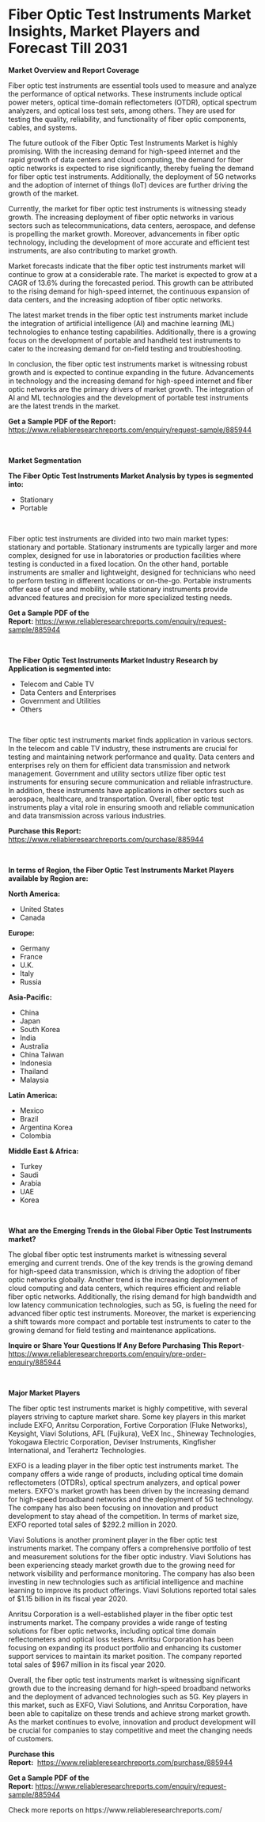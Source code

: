 <p><h1>Fiber Optic Test Instruments Market Insights, Market Players and Forecast Till 2031</h1></p><p><strong>Market Overview and Report Coverage</strong></p>
<p><p>Fiber optic test instruments are essential tools used to measure and analyze the performance of optical networks. These instruments include optical power meters, optical time-domain reflectometers (OTDR), optical spectrum analyzers, and optical loss test sets, among others. They are used for testing the quality, reliability, and functionality of fiber optic components, cables, and systems.</p><p>The future outlook of the Fiber Optic Test Instruments Market is highly promising. With the increasing demand for high-speed internet and the rapid growth of data centers and cloud computing, the demand for fiber optic networks is expected to rise significantly, thereby fueling the demand for fiber optic test instruments. Additionally, the deployment of 5G networks and the adoption of internet of things (IoT) devices are further driving the growth of the market.</p><p>Currently, the market for fiber optic test instruments is witnessing steady growth. The increasing deployment of fiber optic networks in various sectors such as telecommunications, data centers, aerospace, and defense is propelling the market growth. Moreover, advancements in fiber optic technology, including the development of more accurate and efficient test instruments, are also contributing to market growth.</p><p>Market forecasts indicate that the fiber optic test instruments market will continue to grow at a considerable rate. The market is expected to grow at a CAGR of 13.6% during the forecasted period. This growth can be attributed to the rising demand for high-speed internet, the continuous expansion of data centers, and the increasing adoption of fiber optic networks.</p><p>The latest market trends in the fiber optic test instruments market include the integration of artificial intelligence (AI) and machine learning (ML) technologies to enhance testing capabilities. Additionally, there is a growing focus on the development of portable and handheld test instruments to cater to the increasing demand for on-field testing and troubleshooting.</p><p>In conclusion, the fiber optic test instruments market is witnessing robust growth and is expected to continue expanding in the future. Advancements in technology and the increasing demand for high-speed internet and fiber optic networks are the primary drivers of market growth. The integration of AI and ML technologies and the development of portable test instruments are the latest trends in the market.</p></p>
<p><strong>Get a Sample PDF of the Report:</strong> <a href="https://www.reliableresearchreports.com/enquiry/request-sample/885944">https://www.reliableresearchreports.com/enquiry/request-sample/885944</a></p>
<p>&nbsp;</p>
<p><strong>Market Segmentation</strong></p>
<p><strong>The Fiber Optic Test Instruments Market Analysis by types is segmented into:</strong></p>
<p><ul><li>Stationary</li><li>Portable</li></ul></p>
<p>&nbsp;</p>
<p><p>Fiber optic test instruments are divided into two main market types: stationary and portable. Stationary instruments are typically larger and more complex, designed for use in laboratories or production facilities where testing is conducted in a fixed location. On the other hand, portable instruments are smaller and lightweight, designed for technicians who need to perform testing in different locations or on-the-go. Portable instruments offer ease of use and mobility, while stationary instruments provide advanced features and precision for more specialized testing needs.</p></p>
<p><strong>Get a Sample PDF of the Report:</strong>&nbsp;<a href="https://www.reliableresearchreports.com/enquiry/request-sample/885944">https://www.reliableresearchreports.com/enquiry/request-sample/885944</a></p>
<p>&nbsp;</p>
<p><strong>The Fiber Optic Test Instruments Market Industry Research by Application is segmented into:</strong></p>
<p><ul><li>Telecom and Cable TV</li><li>Data Centers and Enterprises</li><li>Government and Utilities</li><li>Others</li></ul></p>
<p>&nbsp;</p>
<p><p>The fiber optic test instruments market finds application in various sectors. In the telecom and cable TV industry, these instruments are crucial for testing and maintaining network performance and quality. Data centers and enterprises rely on them for efficient data transmission and network management. Government and utility sectors utilize fiber optic test instruments for ensuring secure communication and reliable infrastructure. In addition, these instruments have applications in other sectors such as aerospace, healthcare, and transportation. Overall, fiber optic test instruments play a vital role in ensuring smooth and reliable communication and data transmission across various industries.</p></p>
<p><strong>Purchase this Report:</strong>&nbsp; <a href="https://www.reliableresearchreports.com/purchase/885944">https://www.reliableresearchreports.com/purchase/885944</a></p>
<p>&nbsp;</p>
<p><strong>In terms of Region, the Fiber Optic Test Instruments Market Players available by Region are:</strong></p>
<p>
    <p> <strong> North America: </strong>
        <ul>
            <li>United States</li>
            <li>Canada</li>
        </ul>
        </p> 
    <p> <strong> Europe: </strong>
        <ul>
            <li>Germany</li>
            <li>France</li>
            <li>U.K.</li>
            <li>Italy</li>
            <li>Russia</li>
        </ul>
        </p> 
    <p> <strong> Asia-Pacific: </strong>
        <ul>
            <li>China</li>
            <li>Japan</li>
            <li>South Korea</li>
            <li>India</li>
            <li>Australia</li>
            <li>China Taiwan</li>
            <li>Indonesia</li>
            <li>Thailand</li>
            <li>Malaysia</li>
        </ul>
        </p> 
    <p> <strong> Latin America: </strong>
        <ul>
            <li>Mexico</li>
            <li>Brazil</li>
            <li>Argentina Korea</li>
            <li>Colombia</li>
        </ul>
        </p> 
    <p> <strong> Middle East & Africa: </strong>
        <ul>
            <li>Turkey</li>
            <li>Saudi</li>
            <li>Arabia</li>
            <li>UAE</li>
            <li>Korea</li>
        </ul>
    </p>
    </p>
<p>&nbsp;</p>
<p><strong>What are the Emerging Trends in the Global Fiber Optic Test Instruments market?</strong></p>
<p><p>The global fiber optic test instruments market is witnessing several emerging and current trends. One of the key trends is the growing demand for high-speed data transmission, which is driving the adoption of fiber optic networks globally. Another trend is the increasing deployment of cloud computing and data centers, which requires efficient and reliable fiber optic networks. Additionally, the rising demand for high bandwidth and low latency communication technologies, such as 5G, is fueling the need for advanced fiber optic test instruments. Moreover, the market is experiencing a shift towards more compact and portable test instruments to cater to the growing demand for field testing and maintenance applications.</p></p>
<p><strong>Inquire or Share Your Questions If Any Before Purchasing This Report</strong>- <a href="https://www.reliableresearchreports.com/enquiry/pre-order-enquiry/885944">https://www.reliableresearchreports.com/enquiry/pre-order-enquiry/885944</a></p>
<p>&nbsp;</p>
<p><strong>Major Market Players</strong></p>
<p><p>The fiber optic test instruments market is highly competitive, with several players striving to capture market share. Some key players in this market include EXFO, Anritsu Corporation, Fortive Corporation (Fluke Networks), Keysight, Viavi Solutions, AFL (Fujikura), VeEX Inc., Shineway Technologies, Yokogawa Electric Corporation, Deviser Instruments, Kingfisher International, and Terahertz Technologies.</p><p>EXFO is a leading player in the fiber optic test instruments market. The company offers a wide range of products, including optical time domain reflectometers (OTDRs), optical spectrum analyzers, and optical power meters. EXFO's market growth has been driven by the increasing demand for high-speed broadband networks and the deployment of 5G technology. The company has also been focusing on innovation and product development to stay ahead of the competition. In terms of market size, EXFO reported total sales of $292.2 million in 2020.</p><p>Viavi Solutions is another prominent player in the fiber optic test instruments market. The company offers a comprehensive portfolio of test and measurement solutions for the fiber optic industry. Viavi Solutions has been experiencing steady market growth due to the growing need for network visibility and performance monitoring. The company has also been investing in new technologies such as artificial intelligence and machine learning to improve its product offerings. Viavi Solutions reported total sales of $1.15 billion in its fiscal year 2020.</p><p>Anritsu Corporation is a well-established player in the fiber optic test instruments market. The company provides a wide range of testing solutions for fiber optic networks, including optical time domain reflectometers and optical loss testers. Anritsu Corporation has been focusing on expanding its product portfolio and enhancing its customer support services to maintain its market position. The company reported total sales of $967 million in its fiscal year 2020.</p><p>Overall, the fiber optic test instruments market is witnessing significant growth due to the increasing demand for high-speed broadband networks and the deployment of advanced technologies such as 5G. Key players in this market, such as EXFO, Viavi Solutions, and Anritsu Corporation, have been able to capitalize on these trends and achieve strong market growth. As the market continues to evolve, innovation and product development will be crucial for companies to stay competitive and meet the changing needs of customers.</p></p>
<p><strong>Purchase this Report:</strong>&nbsp;&nbsp;<a href="https://www.reliableresearchreports.com/purchase/885944">https://www.reliableresearchreports.com/purchase/885944</a></p>
<p></p>
<p><strong>Get a Sample PDF of the Report:</strong>&nbsp;<a href="https://www.reliableresearchreports.com/enquiry/request-sample/885944">https://www.reliableresearchreports.com/enquiry/request-sample/885944</a></p>
<p>Check more reports on https://www.reliableresearchreports.com/</p>